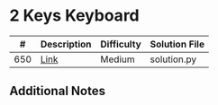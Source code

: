 # 2 Keys Keyboard
|#|Description|Difficulty|Solution File|
|-|-|-|-|
|650|[Link](https://leetcode.com/problems/2-keys-keyboard/)|Medium|solution.py|

## Additional Notes

